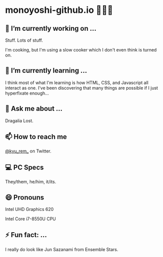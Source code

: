# monoyoshi-github.io 🐉🧍‍♂️

## 🔭 I’m currently working on ...

Stuff. Lots of stuff.

I'm cooking, but I'm using a slow cooker which I don't even think is turned on.

## 🌱 I’m currently learning ...

I think most of what I'm learning is how HTML, CSS, and Javascript all interact as one. I've been discovering that many things are possible if I just hyperfixate enough...

## 💬 Ask me about ...

Dragalia Lost.

## 📫 How to reach me

[@kyu_rem_](https://twitter.com/kyu_rem_) on Twitter.

## 💻 PC Specs

They/them, he/him, it/its.

## 😄 Pronouns

Intel UHD Graphics 620

Intel Core i7-8550U CPU

## ⚡ Fun fact: ...

I really do look like Jun Sazanami from Ensemble Stars.

<!--
**monoyoshi/monoyoshi** is a ✨ _special_ ✨ repository because its `README.md` (this file) appears on your GitHub profile.

Here are some ideas to get you started:

- 🔭 I’m currently working on ...
- 🌱 I’m currently learning ...
- 👯 I’m looking to collaborate on ...
- 🤔 I’m looking for help with ...
- 💬 Ask me about ...
- 📫 How to reach me: ...
- 😄 Pronouns: ...
- ⚡ Fun fact: ...
-->
